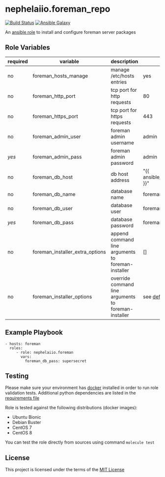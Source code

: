 # nephelaiio.foreman_repo

[![Build Status](https://travis-ci.org/nephelaiio/ansible-role-foreman-repo.svg?branch=master)](https://travis-ci.org/nephelaiio/ansible-role-foreman-repo)
[![Ansible Galaxy](http://img.shields.io/badge/ansible--galaxy-foreman_repo-blue.svg)](https://galaxy.ansible.com/nephelaiio/foreman_repo/)

An [ansible role](https://galaxy.ansible.com/nephelaiio/foreman_repo) to install and configure foreman server packages

## Role Variables

| required | variable                        | description                                          | default                              |
| ---      | ---                             | ---                                                  | ---                                  |
| no       | foreman_hosts_manage            | manage /etc/hosts entries                            | yes                                  |
| no       | foreman_http_port               | tcp port for http requests                           | 80                                   |
| no       | foreman_https_port              | tcp port for https requests                          | 443                                  |
| no       | foreman_admin_user              | foreman admin username                               | admin                                |
| *yes*    | foreman_admin_pass              | foreman admin password                               | admin                                |
| no       | foreman_db_host                 | db host address                                      | "{{ ansible_default_ipv4.address }}" |
| no       | foreman_db_name                 | database name                                        | foreman                              |
| no       | foreman_db_user                 | database user                                        | foreman                              |
| *yes*    | foreman_db_pass                 | database password                                    | foreman                              |
| no       | foreman_installer_extra_options | append command line arguments to foreman-installer   | []                                   |
| no       | foreman_installer_options       | override command line arguments to foreman-installer | see [defaults](/defaults/main.yml)   |

## Example Playbook

```
- hosts: foreman
  roles:
     - role: nephelaiio.foreman
       vars:
         foreman_db_pass: supersecret
```

## Testing

Please make sure your environment has [docker](https://www.docker.com) installed in order to run role validation tests. Additional python dependencies are listed in the [requirements file](https://github.com/nephelaiio/ansible-role-requirements/blob/master/requirements.txt)

Role is tested against the following distributions (docker images):
  * Ubuntu Bionic
  * Debian Buster
  * CentOS 7
  * CentOS 8

You can test the role directly from sources using command ` molecule test `

## License

This project is licensed under the terms of the [MIT License](/LICENSE)

